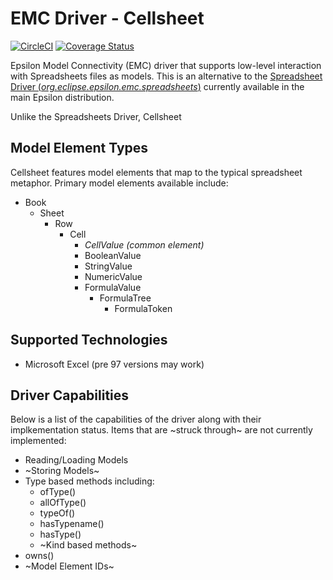 # EMC Driver - Cellsheet
[![CircleCI](https://circleci.com/gh/epsilonlabs/emc-cellsheet/tree/master.svg?style=shield)](https://circleci.com/gh/epsilonlabs/emc-cellsheet/tree/master)
[![Coverage Status](https://coveralls.io/repos/github/epsilonlabs/emc-cellsheet/badge.svg?branch=hotfix%2Fcircleci)](https://coveralls.io/github/epsilonlabs/emc-cellsheet?branch=hotfix%2Fcircleci)

Epsilon Model Connectivity (EMC) driver that supports low-level interaction with Spreadsheets files as models. This is an alternative to the [Spreadsheet Driver (_org.eclipse.epsilon.emc.spreadsheets_)](http://download.eclipse.org/epsilon/javadoc/org/eclipse/epsilon/emc/spreadsheets/package-summary.html) currently available in the main Epsilon distribution.

Unlike the Spreadsheets Driver, Cellsheet 

## Model Element Types
Cellsheet features model elements that map to the typical spreadsheet metaphor. Primary model elements available include:
- Book
  - Sheet
    - Row
      - Cell
        - _CellValue (common element)_
        - BooleanValue
        - StringValue
        - NumericValue
        - FormulaValue
          - FormulaTree
            - FormulaToken

## Supported Technologies
- Microsoft Excel (pre 97 versions may work)

## Driver Capabilities
Below is a list of the capabilities of the driver along with their implkementation status. Items that are ~struck through~ are not currently implemented:
- Reading/Loading Models
- ~Storing Models~
- Type based methods including:
  - ofType()
  - allOfType()
  - typeOf()
  - hasTypename()
  - hasType()
  - ~Kind based methods~
- owns()
- ~Model Element IDs~
